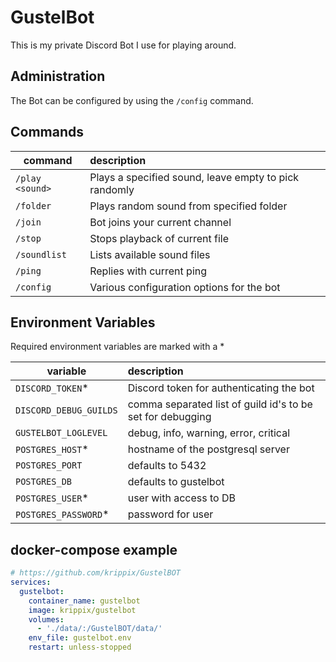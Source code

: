 # GustelBot

This is my private Discord Bot I use for playing around.

## Administration

The Bot can be configured by using the `/config` command.

## Commands

command         | description
--------------- | :-------------
`/play <sound>` | Plays a specified sound, leave empty to pick randomly
`/folder`       | Plays random sound from specified folder
`/join`         | Bot joins your current channel
`/stop`         | Stops playback of current file
`/soundlist`    | Lists available sound files
`/ping`         | Replies with current ping
`/config`       | Various configuration options for the bot

## Environment Variables

Required environment variables are marked with a *

variable              | description
--------------------- | :------------------------------------
`DISCORD_TOKEN`*      | Discord token for authenticating the bot
`DISCORD_DEBUG_GUILDS`| comma separated list of guild id's to be set for debugging
`GUSTELBOT_LOGLEVEL`  | debug, info, warning, error, critical
`POSTGRES_HOST`*      | hostname of the postgresql server
`POSTGRES_PORT`       | defaults to 5432
`POSTGRES_DB`         | defaults to gustelbot
`POSTGRES_USER`*      | user with access to DB
`POSTGRES_PASSWORD`*  | password for user

## docker-compose example

```yaml
# https://github.com/krippix/GustelBOT
services:
  gustelbot:
    container_name: gustelbot
    image: krippix/gustelbot
    volumes:
      - './data/:/GustelBOT/data/'
    env_file: gustelbot.env
    restart: unless-stopped
```
